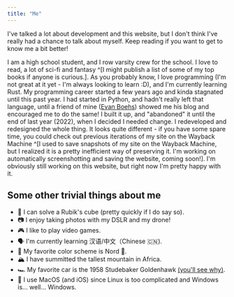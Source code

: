 ```yaml
---
title: "Me"
---
```


I've talked a lot about development and this website, but I don't think I've really had a chance to talk about myself. Keep reading if you want to get to know me a bit better!

I am a high school student, and I row varsity crew for the school. I love to read, a lot of sci-fi and fantasy ^[I might publish a list of some of my top books if anyone is curious.]. As you probably know, I love programming (I'm not great at it yet - I'm always looking to learn :D), and I'm currently learning Rust. My programming career started a few years ago and kinda stagnated until this past year. I had started in Python, and hadn't really left that language, until a friend of mine ([Evan Boehs](https://boehs.org)) showed me his blog and encouraged me to do the same! I built it up, and "abandoned" it until the end of last year (2022), when I decided I needed change. I redeveloped and redesigned the whole thing. It looks quite different - if you have some spare time, you could check out previous iterations of my site on the Wayback Machine ^[I used to save snapshots of my site on the Wayback Machine, but I realized it is a pretty inefficient way of preserving it. I'm working on automatically screenshotting and saving the website, coming soon!]. I'm obviously still working on this website, but right now I'm pretty happy with it.

## Some other trivial things about me
- 🧩 I can solve a Rubik's cube (pretty quickly if I do say so).
- 📷 I enjoy taking photos with my DSLR and my drone!
- 🎮 I like to play video games.
- 🗣️ I'm currently learning 汉语/中文（Chinese 🇨🇳).
- 🎨 My favorite color scheme is Nord 🗻.
- 🏔️ I have summitted the tallest mountain in Africa.
- 🏎️ My favorite car is the 1958 Studebaker Goldenhawk [(you'll see why)](https://cdn-fastly.thetruthaboutcars.com/media/2022/06/30/8820382/rare-rides-the-very-luxurious-1958-studebaker-golden-hawk.jpg?size=720x845&nocrop=1).
- 🍎 I use MacOS (and iOS) since Linux is too complicated and Windows is... well... Windows.

